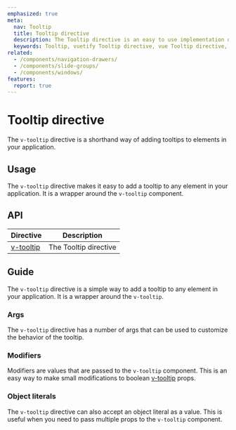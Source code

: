 ```yaml
---
emphasized: true
meta:
  nav: Tooltip
  title: Tooltip directive
  description: The Tooltip directive is an easy to use implementation of VTooltip.
  keywords: Tooltip, vuetify Tooltip directive, vue Tooltip directive, mobile Tooltip directive
related:
  - /components/navigation-drawers/
  - /components/slide-groups/
  - /components/windows/
features:
  report: true
---
```


# Tooltip directive

The `v-tooltip` directive is a shorthand way of adding tooltips to elements in your application.

<PageFeatures />

<PromotedEntry />

## Usage

The `v-tooltip` directive makes it easy to add a tooltip to any element in your application. It is a wrapper around the `v-tooltip` component.

<ExamplesUsage name="v-tooltip-directive" />

## API

| Directive                          | Description         |
|------------------------------------|---------------------|
| [v-tooltip](/api/v-tooltip-directive/) | The Tooltip directive |

## Guide

The `v-tooltip` directive is a simple way to add a tooltip to any element in your application. It is a wrapper around the `v-tooltip`.

### Args

The `v-tooltip` directive has a number of args that can be used to customize the behavior of the tooltip.

<ExamplesExample file="v-tooltip-directive/args" />

### Modifiers

Modifiers are values that are passed to the `v-tooltip` component. This is an easy way to make small modifications to boolean [v-tooltip](/api/v-tooltip/) props.

<ExamplesExample file="v-tooltip-directive/modifiers" />

### Object literals

The `v-tooltip` directive can also accept an object literal as a value. This is useful when you need to pass multiple props to the `v-tooltip` component.

<ExamplesExample file="v-tooltip-directive/object-literals" />
